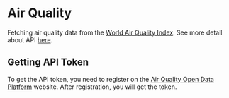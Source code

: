 # Air Quality

Fetching air quality data from the [World Air Quality Index](https://waqi.info/). See more detail about API [here](https://aqicn.org/api/).

## Getting API Token

To get the API token, you need to register on the [Air Quality Open Data Platform](https://aqicn.org/data-platform/token/) website. After registration, you will get the token.

